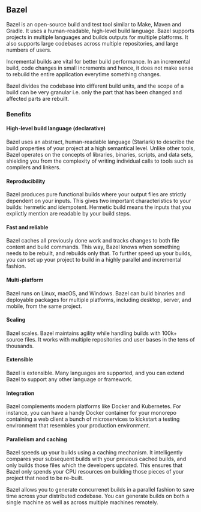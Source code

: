## Bazel

Bazel is an open-source build and test tool similar to Make, Maven and Gradle. It uses a human-readable, high-level build language. Bazel supports projects in multiple languages and builds outputs for multiple platforms. It also supports large codebases across multiple repositories, and large numbers of users.

Incremental builds are vital for better build performance. In an incremental build, code changes in small increments and hence, it does not make sense to rebuild the entire application everytime something changes.

Bazel divides the codebase into different build units, and the scope of a build can be very granular i.e. only the part that has been changed and affected parts are rebuilt.

### Benefits

#### High-level build language (declarative)

Bazel uses an abstract, human-readable language (Starlark) to describe the build properties of your project at a high semantical level. Unlike other tools, Bazel operates on the concepts of libraries, binaries, scripts, and data sets, shielding you from the complexity of writing individual calls to tools such as compilers and linkers.

#### Reproducibility

Bazel produces pure functional builds where your output files are strictly dependent on your inputs. This gives two important characteristics to your builds: hermetic and idempotent. Hermetic build means the inputs that you explictly mention are readable by your build steps.

#### Fast and reliable

Bazel caches all previously done work and tracks changes to both file content and build commands. This way, Bazel knows when something needs to be rebuilt, and rebuilds only that. To further speed up your builds, you can set up your project to build in a highly parallel and incremental fashion.

#### Multi-platform

Bazel runs on Linux, macOS, and Windows. Bazel can build binaries and deployable packages for multiple platforms, including desktop, server, and mobile, from the same project.

#### Scaling

Bazel scales. Bazel maintains agility while handling builds with 100k+ source files. It works with multiple repositories and user bases in the tens of thousands.

#### Extensible

Bazel is extensible. Many languages are supported, and you can extend Bazel to support any other language or framework.

#### Integration

Bazel complements modern platforms like Docker and Kubernetes. For instance, you can have a handy Docker container for your monorepo containing a web client a bunch of microservices to kickstart a testing environment that resembles your production environment.

#### Parallelism and caching

Bazel speeds up your builds using a caching mechanism. It intelligently compares your subsequent builds with your previous cached builds, and only builds those files which the developers updated. This ensures that Bazel only spends your CPU resources on building those pieces of your project that need to be re-built.

Bazel allows you to generate concurrenet builds in a parallel fashion to save time across your distributed codebase. You can generate builds on both a single machine as well as across multiple machines remotely.
